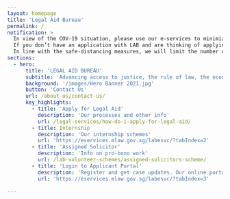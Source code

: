 ```yaml
---
layout: homepage
title: 'Legal Aid Bureau'
permalink: /
notification: >
  In view of the COV-19 situation, please use our e-services to minimize unnecessary visits to the Ministry of Law Services Centre.  If you are an existing applicant, you can send us an <a href="https://eservices.mlaw.gov.sg/enquiry/">online enquiry</a>, make payments and upload your documents online at our <a href="https://eservices.mlaw.gov.sg/labesvc/">Portal</a>.<br>
  If you don’t have an application with LAB and are thinking of applying for legal aid, please consider whether your case is urgent (for example if you are a defendant in a court case, i.e. someone is suing you). If it can wait, you may wish to visit the Ministry of Law Services Centre at a later time. <br>
  In line with the safe-distancing measures, we will limit the number of people entering the Ministry of Law Services Centre. Please come down alone. Exceptions will only be made for the elderly, those with special needs, and / or those who require assistance with mobility.
sections:
  - hero:
      title: 'LEGAL AID BUREAU'
      subtitle: 'Advancing access to justice, the rule of law, the economy and society through policy, law and services.'
      background: '/images/Hero Banner 2021.jpg'
      button: 'Contact Us'
      url: /about-us/contact-us/
      key_highlights:
        - title: 'Apply for Legal Aid'
          description: 'Our processes and other info'
          url: /legal-services/how-do-i-apply-for-legal-aid/
        - title: Internship
          description: 'Our internship schemes'
          url: 'https://eservices.mlaw.gov.sg/labesvc/?tabIndex=2'
        - title: 'Assigned Solicitor'
          description: 'Info on pro-bono work'
          url: /lab-volunteer-schemes/assigned-solicitors-scheme/
        - title: 'Login to Applicant Portal'
          description: 'Register and get case updates. Our online portal helps you save time.'
          url: 'https://eservices.mlaw.gov.sg/labesvc/?tabIndex=3'

---
```

